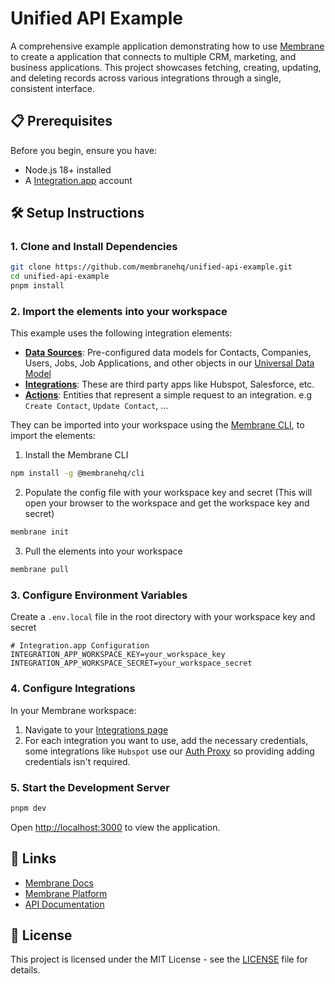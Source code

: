 # Unified API Example

A comprehensive example application demonstrating how to use [Membrane](https://integration.app/) to create a application that connects to multiple CRM, marketing, and business applications. This project showcases fetching, creating, updating, and deleting records across various integrations through a single, consistent interface.

## 📋 Prerequisites

Before you begin, ensure you have:

- Node.js 18+ installed
- A [Integration.app](https://integration.app/) account

## 🛠️ Setup Instructions

### 1. Clone and Install Dependencies

```bash
git clone https://github.com/membranehq/unified-api-example.git
cd unified-api-example
pnpm install
```

### 2. Import the elements into your workspace

This example uses the following integration elements:

- **[Data Sources](https://docs.integration.app/docs/data-sources#/)**: Pre-configured data models for Contacts, Companies, Users, Jobs, Job Applications, and other objects in our [Universal Data Model](https://docs.integration.app/docs/universal-data-models#/)
- **[Integrations](https://docs.integration.app/docs/external-apps#/)**: These are third party apps like Hubspot, Salesforce, etc.
- **[Actions](https://docs.integration.app/docs/actions#/)**: Entities that represent a simple request to an integration. e.g `Create Contact`, `Update Contact`, ...

They can be imported into your workspace using the [Membrane CLI](https://www.npmjs.com/package/@membranehq/cli), to import the elements:

1. Install the Membrane CLI

```bash
npm install -g @membranehq/cli
```

2. Populate the config file with your workspace key and secret (This will open your browser to the workspace and get the workspace key and secret)

```bash
membrane init
```

3. Pull the elements into your workspace

```bash
membrane pull
```

### 3. Configure Environment Variables

Create a `.env.local` file in the root directory with your workspace key and secret

```env
# Integration.app Configuration
INTEGRATION_APP_WORKSPACE_KEY=your_workspace_key
INTEGRATION_APP_WORKSPACE_SECRET=your_workspace_secret
```

### 4. Configure Integrations

In your Membrane workspace:

1. Navigate to your [Integrations page](https://console.integration.app/w/0/external-apps/integrations)
2. For each integration you want to use, add the necessary credentials, some integrations like `Hubspot` use our [Auth Proxy](https://docs.integration.app/docs/auth-proxy#/) so providing adding credentials isn't required.

### 5. Start the Development Server

```bash
pnpm dev
```

Open [http://localhost:3000](http://localhost:3000) to view the application.

## 🔗 Links

- [Membrane Docs](https://docs.integration.app/)
- [Membrane Platform](https://integration.app/)
- [API Documentation](https://docs.integration.app/docs/api)

## 📄 License

This project is licensed under the MIT License - see the [LICENSE](LICENSE) file for details.
